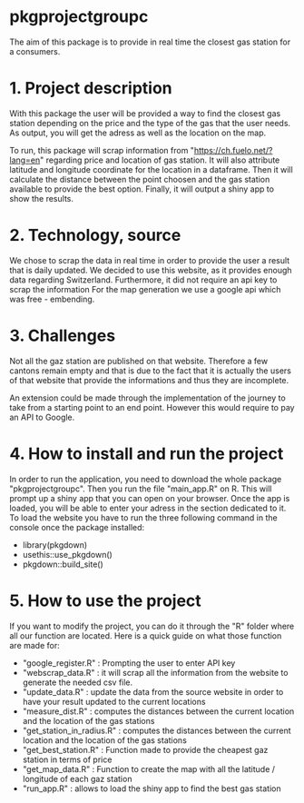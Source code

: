 # pkgprojectgroupc

The aim of this package is to provide in real time the closest gas station for a consumers.

# 1. Project description

With this package the user will be provided a way to find the closest gas station depending on the price and the type of the gas that the user needs.
As output, you will get the adress as well as the location on the map. 

To run, this package will scrap information from "https://ch.fuelo.net/?lang=en" regarding price and location of gas station.
It will also attribute latitude and longitude coordinate for the location in a dataframe. 
Then it will calculate the distance between the point choosen and the gas station available to provide the best option.
Finally, it will output a shiny app to show the results.

# 2. Technology, source

We chose to scrap the data in real time in order to provide the user a result that is daily updated. 
We decided to use this website, as it provides enough data regarding Switzerland. Furthermore, it did not require an api key to scrap the information
For the map generation we use a google api which was free - embending.

# 3. Challenges

Not all the gaz station are published on that website. 
Therefore a few cantons remain empty and that is due to the fact that it is actually the users of that website that provide the informations and thus they are incomplete.

An extension could be made through the implementation of the journey to take from a starting point to an end point. However this would require to pay an API to Google.

# 4. How to install and run the project

In order to run the application, you need to download the whole package "pkgprojectgroupc". 
Then you run the file "main_app.R" on R. This will prompt up a shiny app that you can open on your browser. 
Once the app is loaded, you will be able to enter your adress in the section dedicated to it.
To load the website you have to run the three following command in the console once the package installed:
- library(pkgdown)
- usethis::use_pkgdown()
- pkgdown::build_site()

# 5. How to use the project

If you want to modify the project, you can do it through the "R" folder where all our function are located. 
Here is a quick guide on what those function are made for:
- "google_register.R" : Prompting the user to enter API key
- "webscrap_data.R" : it will scrap all the information from the website to generate the needed csv file.
- "update_data.R" : update the data from the source website in order to have your result updated to the current locations
- "measure_dist.R" : computes the distances between the current location and the location of the gas stations
- "get_station_in_radius.R" : computes the distances between the current location and the location of the gas stations
- "get_best_station.R" : Function made to provide the cheapest gaz station in terms of price
- "get_map_data.R" : Function to create the  map with all the latitude / longitude of each gaz station
- "run_app.R" : allows to load the shiny app to find the best gas station
